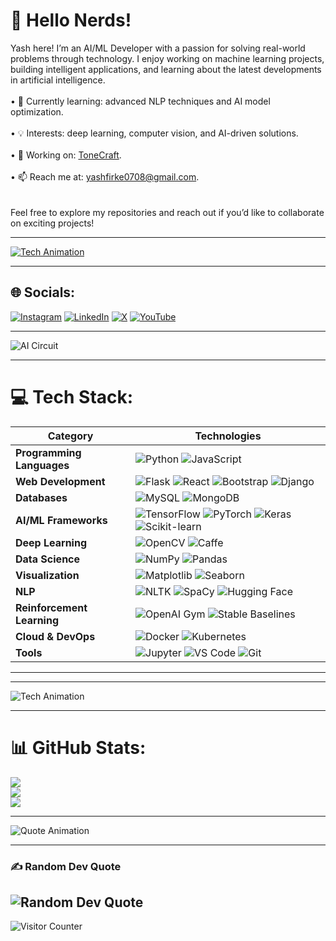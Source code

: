 # 💫 Hello Nerds!
Yash here! I’m an AI/ML Developer with a passion for solving real-world problems through technology. I enjoy working on machine learning projects, building intelligent applications, and learning about the latest developments in artificial intelligence.<br>  
• 🌱 Currently learning: advanced NLP techniques and AI model optimization.<br>  
• 💡 Interests: deep learning, computer vision, and AI-driven solutions.<br>  
• 🔭 Working on: [ToneCraft](https://github.com/itzteddylicious/ToneCraft).<br>  
• 📫 Reach me at: yashfirke0708@gmail.com.<br><br>  
Feel free to explore my repositories and reach out if you’d like to collaborate on exciting projects!

---



[![Tech Animation](https://tenor.com/view/jarvis-gif-20433500.gif)](https://github.com/itzteddylicious?tab=repositories)

---

## 🌐 Socials:
[![Instagram](https://img.shields.io/badge/Instagram-%23E4405F.svg?logo=Instagram&logoColor=white)](https://instagram.com/trulyabsolutelynotyash)  [![LinkedIn](https://img.shields.io/badge/LinkedIn-%230077B5.svg?logo=linkedin&logoColor=white)](https://linkedin.com/in/Yash-firke)  [![X](https://img.shields.io/badge/X-black.svg?logo=X&logoColor=white)](https://x.com/itzteddylicious)  [![YouTube](https://img.shields.io/badge/YouTube-%23FF0000.svg?logo=YouTube&logoColor=white)](https://youtube.com/@itzteddylicious)  

---




![AI Circuit](https://i.giphy.com/media/v1.Y2lkPTc5MGI3NjExbjc3bXhlcG5pMjhhcTBhMXQ5YW95Nm9qY2JxcDk4d2h1ZXgzMnU2ZiZlcD12MV9pbnRlcm5hbF9naWZfYnlfaWQmY3Q9Zw/13GIAl4R21YLgQ/giphy.gif)

---

# 💻 Tech Stack:

| **Category**               | **Technologies**                                                                                          |
|----------------------------|-----------------------------------------------------------------------------------------------------------|
| **Programming Languages**  | ![Python](https://img.shields.io/badge/python-3670A0?style=for-the-badge&logo=python&logoColor=ffdd54)  ![JavaScript](https://img.shields.io/badge/javascript-F7DF1E?style=for-the-badge&logo=javascript&logoColor=black) |
| **Web Development**        | ![Flask](https://img.shields.io/badge/flask-%23000.svg?style=for-the-badge&logo=flask&logoColor=white)  ![React](https://img.shields.io/badge/react-%2320232a.svg?style=for-the-badge&logo=react&logoColor=%2361DAFB) ![Bootstrap](https://img.shields.io/badge/bootstrap-%238511FA.svg?style=for-the-badge&logo=bootstrap&logoColor=white)  ![Django](https://img.shields.io/badge/django-%23092E20.svg?style=for-the-badge&logo=django&logoColor=white) |
| **Databases**              | ![MySQL](https://img.shields.io/badge/mysql-4479A1.svg?style=for-the-badge&logo=mysql&logoColor=white)  ![MongoDB](https://img.shields.io/badge/mongodb-47A248?style=for-the-badge&logo=mongodb&logoColor=white) |
| **AI/ML Frameworks**       | ![TensorFlow](https://img.shields.io/badge/tensorflow-FF6F00?style=for-the-badge&logo=tensorflow&logoColor=white)  ![PyTorch](https://img.shields.io/badge/pytorch-EE4C2C?style=for-the-badge&logo=pytorch&logoColor=white)  ![Keras](https://img.shields.io/badge/keras-D00000?style=for-the-badge&logo=keras&logoColor=white)  ![Scikit-learn](https://img.shields.io/badge/scikit%20learn-FFD43B?style=for-the-badge&logo=scikit-learn&logoColor=black) |
| **Deep Learning**          | ![OpenCV](https://img.shields.io/badge/opencv-5C3C6F?style=for-the-badge&logo=opencv&logoColor=white)  ![Caffe](https://img.shields.io/badge/caffe-0076B3?style=for-the-badge&logo=caffe&logoColor=white) |
| **Data Science**           | ![NumPy](https://img.shields.io/badge/numpy-013243?style=for-the-badge&logo=numpy&logoColor=white)  ![Pandas](https://img.shields.io/badge/pandas-150458?style=for-the-badge&logo=pandas&logoColor=white) |
| **Visualization**          | ![Matplotlib](https://img.shields.io/badge/matplotlib-005C5C?style=for-the-badge&logo=matplotlib&logoColor=white)  ![Seaborn](https://img.shields.io/badge/seaborn-9D65C9?style=for-the-badge&logo=seaborn&logoColor=white) |
| **NLP**                    | ![NLTK](https://img.shields.io/badge/nltk-FF6347?style=for-the-badge&logo=python&logoColor=white)  ![SpaCy](https://img.shields.io/badge/spacy-3776A2?style=for-the-badge&logo=python&logoColor=white)  ![Hugging Face](https://img.shields.io/badge/hugging%20face-FF5C8D?style=for-the-badge&logo=huggingface&logoColor=white) |
| **Reinforcement Learning** | ![OpenAI Gym](https://img.shields.io/badge/OpenAI%20Gym-000000?style=for-the-badge&logo=openai&logoColor=white)  ![Stable Baselines](https://img.shields.io/badge/stable%20baselines-008C74?style=for-the-badge&logo=python&logoColor=white) |
| **Cloud & DevOps**         | ![Docker](https://img.shields.io/badge/docker-2496ED?style=for-the-badge&logo=docker&logoColor=white)  ![Kubernetes](https://img.shields.io/badge/kubernetes-326CE5?style=for-the-badge&logo=kubernetes&logoColor=white) |
| **Tools**                  | ![Jupyter](https://img.shields.io/badge/jupyter-F37626?style=for-the-badge&logo=jupyter&logoColor=white)  ![VS Code](https://img.shields.io/badge/VS%20Code-0078D4?style=for-the-badge&logo=visualstudiocode&logoColor=white)  ![Git](https://img.shields.io/badge/git-F05032?style=for-the-badge&logo=git&logoColor=white) |

---

---

![Tech Animation](https://i.giphy.com/media/v1.Y2lkPTc5MGI3NjExdHF6NGllMjA4dWdxenRhbDc5dnNvMndmZXBqaWprajZ3c2ttbGN3dyZlcD12MV9pbnRlcm5hbF9naWZfYnlfaWQmY3Q9Zw/26tn33aiTi1jkl6H6/giphy.gif)

---

# 📊 GitHub Stats:
![](https://github-readme-stats.vercel.app/api?username=itzteddylicious&theme=midnight-purple&hide_border=false&include_all_commits=true&count_private=true)<br/>
![](https://github-readme-streak-stats.herokuapp.com/?user=itzteddylicious&theme=midnight-purple&hide_border=false)<br/>
![](https://github-readme-stats.vercel.app/api/top-langs/?username=itzteddylicious&theme=midnight-purple&hide_border=false&include_all_commits=true&count_private=true&layout=compact)

---

![Quote Animation](https://i.giphy.com/media/v1.Y2lkPTc5MGI3NjExeXl5bXVzNTl1d3JoMDhicXJqbHFxZ3Nsdjh2MHppbmRyaW01Yzk1MCZlcD12MV9pbnRlcm5hbF9naWZfYnlfaWQmY3Q9Zw/qs6ev2pm8g9dS/giphy.gif)

---

### ✍️ Random Dev Quote  
![Random Dev Quote](https://quotes-github-readme.vercel.app/api?type=horizontal&theme=radical)
---

![Visitor Counter](https://visitcount.itsvg.in/api?id=itzteddylicious&icon=0&color=12)
